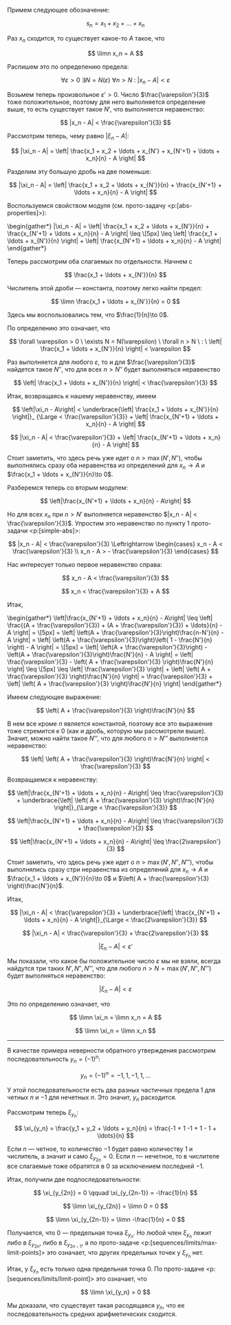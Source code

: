 Примем следующее обозначение:

$$ s_n = x_1 + x_2 + \ldots + x_n $$

Раз $x_n$ сходится, то существует какое-то $A$ такое, что

$$ \limn x_n = A $$

Распишем это по определению предела:

$$ \forall \varepsilon > 0 \ \exists N = N(\varepsilon) \ \forall n > N \ : \ |x_n - A| < \varepsilon $$

Возьмем теперь произвольное $\varepsilon' > 0$. Число $\frac{\varepsilon'}{3}$ тоже положительное, поэтому для него выполняется определение выше, то есть существует такое $N'$, что выполняется неравенство:

$$ |x_n - A| < \frac{\varepsilon'}{3} $$

Рассмотрим теперь, чему равно $|\xi_n - A|$:

$$ |\xi_n - A| = \left| \frac{x_1 + x_2 + \ldots + x_{N'} + x_{N'+1} + \ldots + x_n}{n} - A \right| $$

Разделим эту большую дробь на две поменьше:

$$ |\xi_n - A| = \left| \frac{x_1 + x_2 + \ldots + x_{N'}}{n} + \frac{x_{N'+1} + \ldots + x_n}{n} - A \right| $$

Воспользуемся свойством модуля (см. прото-задачу <p:[abs-properties]>):

\begin{gather*}
    |\xi_n - A| = \left| \frac{x_1 + x_2 + \ldots + x_{N'}}{n} + \frac{x_{N'+1} + \ldots + x_n}{n} - A \right| \leq
    \\[5px]
    \leq \left| \frac{x_1 + \ldots + x_{N'}}{n} \right| + \left| \frac{x_{N'+1} + \ldots + x_n}{n} - A \right|
\end{gather*}

Теперь рассмотрим оба слагаемых по отдельности. Начнем с

$$ \frac{x_1 + \ldots + x_{N'}}{n} $$

Числитель этой дроби — константа, поэтому легко найти предел:

$$ \limn \frac{x_1 + \ldots + x_{N'}}{n} = 0 $$

Здесь мы воспользовались тем, что $\frac{1}{n}\to 0$.

По определению это означает, что

$$ \forall \varepsilon > 0 \ \exists N = N(\varepsilon) \ \forall n > N \ : \ \left| \frac{x_1 + \ldots + x_{N'}}{n} \right| < \varepsilon $$

Раз выполняется для любого $\varepsilon$, то и для $\frac{\varepsilon'}{3}$ найдется такое $N''$, что для всех $n>N''$ будет выполняться неравенство

$$ \left| \frac{x_1 + \ldots + x_{N'}}{n} \right| < \frac{\varepsilon'}{3} $$

Итак, возвращаясь к нашему неравенству, имеем

$$ \left|\xi_n - A\right| < \underbrace{\left| \frac{x_1 + \ldots + x_{N'}}{n} \right|}_ {\Large < \frac{\varepsilon'}{3}} + \left| \frac{x_{N'+1} + \ldots + x_n}{n} - A \right| $$

$$ |\xi_n - A| < \frac{\varepsilon'}{3} + \left| \frac{x_{N'+1} + \ldots + x_n}{n} - A \right| $$

Стоит заметить, что здесь речь уже идет о $n > \max(N', N'')$, чтобы выполнялись сразу оба неравенства из определений для $x_n\to A$ и $\frac{x_1 + \ldots + x_{N'}}{n}\to 0$.

Разберемся теперь со вторым модулем:

$$ \left|\frac{x_{N'+1} + \ldots + x_n}{n} - A\right| $$

Но для всех $x_n$ при $n>N'$ выполняется неравенство $|x_n - A| < \frac{\varepsilon'}{3}$. Упростим это неравенство по пункту 1 прото-задачи <p:[simple-abs]>:

$$ |x_n - A| < \frac{\varepsilon'}{3} \Leftrightarrow \begin{cases} x_n - A < \frac{\varepsilon'}{3} \\ x_n - A > - \frac{\varepsilon'}{3} \end{cases} $$

Нас интересует только первое неравенство справа:

$$ x_n - A < \frac{\varepsilon'}{3} $$

$$ x_n < \frac{\varepsilon'}{3} + A $$

Итак,

\begin{gather*}
    \left|\frac{x_{N'+1} + \ldots + x_n}{n} - A\right| \leq \left| \frac{(A + \frac{\varepsilon'}{3}) + (A + \frac{\varepsilon'}{3}) + \ldots}{n} - A \right| =
    \\[5px]
    = \left| \left(A + \frac{\varepsilon'}{3}\right)\frac{n-N'}{n} - A \right| = \left| \left(A + \frac{\varepsilon'}{3}\right)\left( 1 - \frac{N'}{n} \right) - A \right| =
    \\[5px]
    = \left| \left(A + \frac{\varepsilon'}{3}\right) - \left(A + \frac{\varepsilon'}{3}\right)\frac{N'}{n} - A \right| = \left| \frac{\varepsilon'}{3} - \left( A + \frac{\varepsilon'}{3} \right)\frac{N'}{n} \right| \leq
    \\[5px]
    \leq \left| \frac{\varepsilon'}{3} \right| + \left| \left( A + \frac{\varepsilon'}{3} \right)\frac{N'}{n} \right| = \frac{\varepsilon'}{3} + \left| \left( A + \frac{\varepsilon'}{3} \right)\frac{N'}{n} \right|
\end{gather*}

Имеем следующее выражение:

$$ \left( A + \frac{\varepsilon'}{3} \right)\frac{N'}{n} $$

В нем все кроме $n$ является константой, поэтому все это выражение тоже стремится к $0$ (как и дробь, которую мы рассмотрели выше).
Значит, можно найти такое $N'''$, что для любого $n>N'''$ выполняется неравенство:

$$ \left| \left( A + \frac{\varepsilon'}{3} \right)\frac{N'}{n} \right| < \frac{\varepsilon'}{3} $$

Возвращаемся к неравенству:

$$ \left|\frac{x_{N'+1} + \ldots + x_n}{n} - A\right| \leq \frac{\varepsilon'}{3} + \underbrace{\left| \left( A + \frac{\varepsilon'}{3} \right)\frac{N'}{n} \right|}_{\Large < \frac{\varepsilon'}{3}} $$

$$ \left|\frac{x_{N'+1} + \ldots + x_n}{n} - A\right| \leq \frac{\varepsilon'}{3} + \frac{\varepsilon'}{3}  $$

$$ \left|\frac{x_{N'+1} + \ldots + x_n}{n} - A\right| \leq \frac{2\varepsilon'}{3} $$

Стоит заметить, что здесь речь уже идет о $n > \max(N', N'', N''')$, чтобы выполнялись сразу стри неравенства из определений для $x_n\to A$ и $\frac{x_1 + \ldots + x_{N'}}{n}\to 0$ и $\left( A + \frac{\varepsilon'}{3} \right)\frac{N'}{n}$.

Итак,

$$ |\xi_n - A| < \frac{\varepsilon'}{3} + \underbrace{\left| \frac{x_{N'+1} + \ldots + x_n}{n} - A \right|}_{\Large < \frac{2\varepsilon'}{3}} $$

$$ |\xi_n - A| < \frac{\varepsilon'}{3} + \frac{2\varepsilon'}{3} $$

$$ |\xi_n - A| < \varepsilon' $$

Мы показали, что какое бы положительное число $\varepsilon$ мы не взяли, всегда найдутся три таких $N', N'', N'''$, что для любого $n> N=\max(N',N'',N''')$ будет выполняться неравенство:

$$ |\xi_n - A| < \varepsilon $$

Это по определению означает, что

$$ \limn \xi_n = \limn x_n = A $$

$$ \limn \xi_n = \limn x_n $$

---

В качестве примера неверности обратного утверждения рассмотрим последовательность $y_n = (-1)^{n}$:

$$ y_n = (-1)^{n} = -1, 1, -1, 1, \ldots $$

У этой последовательности есть два разных частичных предела $1$ для четных $n$ и $-1$ для нечетных $n$. Это значит, $y_n$ расходится.

Рассмотрим теперь $\xi_{y_n}$:

$$ \xi_{y_n} = \frac{y_1 + y_2 + \ldots + y_n}{n} = \frac{-1 + 1 -1 + 1 - 1 + \ldots}{n} $$

Если $n$ — четное, то количество $-1$ будет равно количеству $1$ и числитель, а значит и само $\xi_{y_{2n}} = 0$.
Если $n$ — нечетное, то в числителе все слагаемые тоже обратятся в $0$ за исключением последней $-1$.

Итак, получили две подпоследовательности:

$$ \xi_{y_{2n}} = 0 \qquad \xi_{y_{2n-1}} = -\frac{1}{n} $$

$$ \limn \xi_{y_{2n}} = \limn 0 = 0 $$

$$ \limn \xi_{y_{2n-1}} = \limn -\frac{1}{n} = 0 $$

Получается, что $0$ — предельная точка $\xi_{y_n}$. Но любой член $\xi_{y_n}$ лежит либо в $\xi_{y_{2n}}$, либо в $\xi_{y_{2n-1}}$, а по прото-задаче <p:[sequences/limits/max-limit-points]> это означает, что
других предельных точек у $\xi_{y_n}$ нет.

Итак, у $\xi_{y_n}$ есть только одна предельная точка $0$. По прото-задаче <p:[sequences/limits/limit-point]> это означает, что

$$ \limn \xi_{y_n} = 0 $$

Мы доказали, что существует такая расодящаяся $y_n$, что ее последовательность средних арифметических сходится.